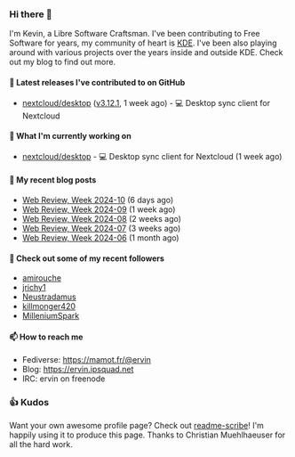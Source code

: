 ### Hi there 👋

I'm Kevin, a Libre Software Craftsman. I've been contributing to Free Software for years,
my community of heart is [KDE](https://kde.org). I've been also playing around with various
projects over the years inside and outside KDE. Check out my blog to find out more.

#### 🔭 Latest releases I've contributed to on GitHub

- [nextcloud/desktop](https://github.com/nextcloud/desktop) ([v3.12.1](https://github.com/nextcloud/desktop/releases/tag/v3.12.1), 1 week ago) - 💻 Desktop sync client for Nextcloud

#### 🌱 What I'm currently working on

- [nextcloud/desktop](https://github.com/nextcloud/desktop) - 💻 Desktop sync client for Nextcloud (1 week ago)

#### 📜 My recent blog posts

- [Web Review, Week 2024-10](https://ervin.ipsquad.net/blog/2024/03/08/web-review-week-2024-10/) (6 days ago)
- [Web Review, Week 2024-09](https://ervin.ipsquad.net/blog/2024/03/01/web-review-week-2024-09/) (1 week ago)
- [Web Review, Week 2024-08](https://ervin.ipsquad.net/blog/2024/02/23/web-review-week-2024-08/) (2 weeks ago)
- [Web Review, Week 2024-07](https://ervin.ipsquad.net/blog/2024/02/16/web-review-week-2024-07/) (3 weeks ago)
- [Web Review, Week 2024-06](https://ervin.ipsquad.net/blog/2024/02/09/web-review-week-2024-06/) (1 month ago)

#### 👯 Check out some of my recent followers

- [amirouche](https://github.com/amirouche)
- [jrichy1](https://github.com/jrichy1)
- [Neustradamus](https://github.com/Neustradamus)
- [killmonger420](https://github.com/killmonger420)
- [MilleniumSpark](https://github.com/MilleniumSpark)

#### 📫 How to reach me

- Fediverse: https://mamot.fr/@ervin
- Blog: https://ervin.ipsquad.net
- IRC: ervin on freenode

### 👍 Kudos

Want your own awesome profile page? Check out [readme-scribe](https://github.com/muesli/readme-scribe)!
I'm happily using it to produce this page. Thanks to Christian Muehlhaeuser for all the hard work.

